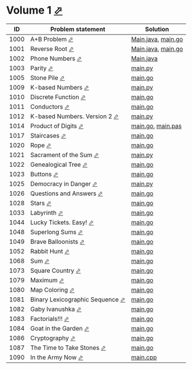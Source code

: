 # Volume 1 [⬀](https://acm.timus.ru/problemset.aspx?space=1&page=1)

| ID   | Problem statement                                                                     | Solution                                             |
|------|---------------------------------------------------------------------------------------|------------------------------------------------------|
| 1000 | A+B Problem [⬀](https://acm.timus.ru/problem.aspx?space=1&num=1000)                   | [Main.java](1000/Main.java), [main.go](1000/main.go) |
| 1001 | Reverse Root [⬀](https://acm.timus.ru/problem.aspx?space=1&num=1001)                  | [Main.java](1001/Main.java), [main.go](1001/main.go) |
| 1002 | Phone Numbers [⬀](https://acm.timus.ru/problem.aspx?space=1&num=1002)                 | [Main.java](1002/Main.java)                          |
| 1003 | Parity [⬀](https://acm.timus.ru/problem.aspx?space=1&num=1003)                        | [main.py](1003/main.py)                              |
| 1005 | Stone Pile [⬀](https://acm.timus.ru/problem.aspx?space=1&num=1005)                    | [main.go](1005/main.go)                              |
| 1009 | K-based Numbers [⬀](https://acm.timus.ru/problem.aspx?space=1&num=1009)               | [main.py](1009/main.py)                              |
| 1010 | Discrete Function [⬀](https://acm.timus.ru/problem.aspx?space=1&num=1010)             | [main.go](1010/main.go)                              |
| 1011 | Conductors [⬀](https://acm.timus.ru/problem.aspx?space=1&num=1011)                    | [main.go](1011/main.go)                              |
| 1012 | K-based Numbers. Version 2 [⬀](https://acm.timus.ru/problem.aspx?space=1&num=1012)    | [main.py](1012/main.py)                              |
| 1014 | Product of Digits [⬀](https://acm.timus.ru/problem.aspx?space=1&num=1014)             | [main.go](1014/main.go), [main.pas](1014/main.pas)   |
| 1017 | Staircases [⬀](https://acm.timus.ru/problem.aspx?space=1&num=1017)                    | [main.go](1017/main.go)                              |
| 1020 | Rope [⬀](https://acm.timus.ru/problem.aspx?space=1&num=1020)                          | [main.go](1020/main.go)                              |
| 1021 | Sacrament of the Sum [⬀](https://acm.timus.ru/problem.aspx?space=1&num=1021)          | [main.py](1021/main.py)                              |
| 1022 | Genealogical Tree [⬀](https://acm.timus.ru/problem.aspx?space=1&num=1022)             | [main.go](1022/main.go)                              |
| 1023 | Buttons [⬀](https://acm.timus.ru/problem.aspx?space=1&num=1023)                       | [main.go](1023/main.go)                              |
| 1025 | Democracy in Danger [⬀](https://acm.timus.ru/problem.aspx?space=1&num=1025)           | [main.py](1025/main.py)                              |
| 1026 | Questions and Answers [⬀](https://acm.timus.ru/problem.aspx?space=1&num=1026)         | [main.go](1026/main.go)                              |
| 1028 | Stars [⬀](https://acm.timus.ru/problem.aspx?space=1&num=1028)                         | [main.go](1028/main.go)                              |
| 1033 | Labyrinth [⬀](https://acm.timus.ru/problem.aspx?space=1&num=1033)                     | [main.go](1033/main.go)                              |
| 1044 | Lucky Tickets. Easy! [⬀](https://acm.timus.ru/problem.aspx?space=1&num=1044)          | [main.go](1044/main.go)                              |
| 1048 | Superlong Sums [⬀](https://acm.timus.ru/problem.aspx?space=1&num=1048)                | [main.go](1048/main.go)                              |
| 1049 | Brave Balloonists [⬀](https://acm.timus.ru/problem.aspx?space=1&num=1049)             | [main.go](1049/main.go)                              |
| 1052 | Rabbit Hunt [⬀](https://acm.timus.ru/problem.aspx?space=1&num=1052)                   | [main.go](1052/main.go)                              |
| 1068 | Sum [⬀](https://acm.timus.ru/problem.aspx?space=1&num=1068)                           | [main.go](1068/main.go)                              |
| 1073 | Square Country [⬀](https://acm.timus.ru/problem.aspx?space=1&num=1073)                | [main.go](1073/main.go)                              |
| 1079 | Maximum [⬀](https://acm.timus.ru/problem.aspx?space=1&num=1079)                       | [main.go](1079/main.go)                              |
| 1080 | Map Coloring [⬀](https://acm.timus.ru/problem.aspx?space=1&num=1080)                  | [main.go](1080/main.go)                              |
| 1081 | Binary Lexicographic Sequence [⬀](https://acm.timus.ru/problem.aspx?space=1&num=1081) | [main.go](1081/main.go)                              |
| 1082 | Gaby Ivanushka [⬀](https://acm.timus.ru/problem.aspx?space=1&num=1082)                | [main.go](1082/main.go)                              |
| 1083 | Factorials!!! [⬀](https://acm.timus.ru/problem.aspx?space=1&num=1083)                 | [main.go](1083/main.go)                              |
| 1084 | Goat in the Garden [⬀](https://acm.timus.ru/problem.aspx?space=1&num=1084)            | [main.go](1084/main.go)                              |
| 1086 | Cryptography [⬀](https://acm.timus.ru/problem.aspx?space=1&num=1086)                  | [main.go](1086/main.go)                              |
| 1087 | The Time to Take Stones [⬀](https://acm.timus.ru/problem.aspx?space=1&num=1087)       | [main.go](1087/main.go)                              |
| 1090 | In the Army Now [⬀](https://acm.timus.ru/problem.aspx?space=1&num=1090)               | [main.cpp](1090/main.cpp)                            |

